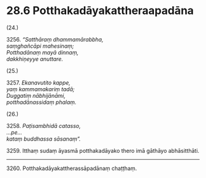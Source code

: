 

# 28.6 Potthakadāyakattheraapadāna



(24.)

3256\. _“Satthāraṃ dhammamārabbha,_  
_saṃghañcāpi mahesinaṃ;_  
_Potthadānaṃ mayā dinnaṃ,_  
_dakkhiṇeyye anuttare._  


(25.)

3257\. _Ekanavutito kappe,_  
_yaṃ kammamakariṃ tadā;_  
_Duggatiṃ nābhijānāmi,_  
_potthadānassidaṃ phalaṃ._  


(26.)

3258\. _Paṭisambhidā catasso,_  
_…pe…_  
_kataṃ buddhassa sāsanaṃ”._  


3259\. Itthaṃ sudaṃ āyasmā potthakadāyako thero imā gāthāyo abhāsitthāti.

---

3260\. Potthakadāyakattherassāpadānaṃ chaṭṭhaṃ.





